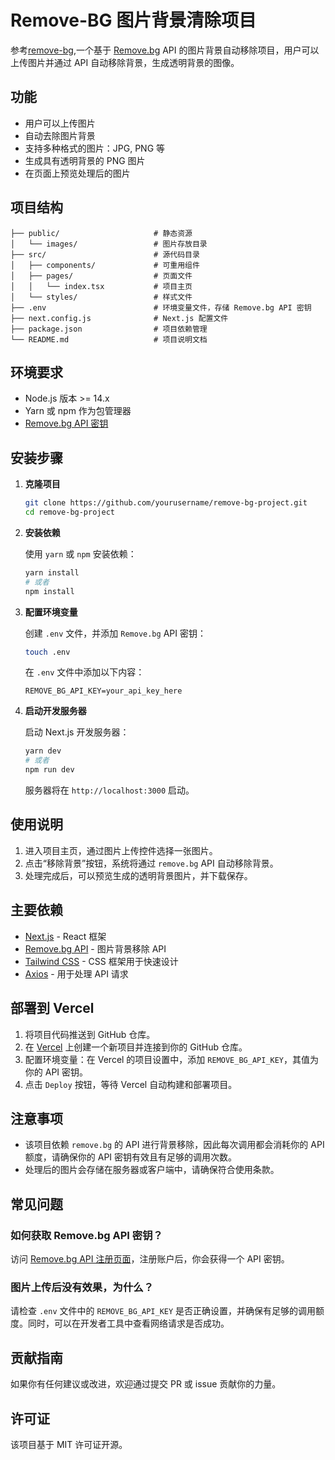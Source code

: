 # Remove-BG 图片背景清除项目

参考[remove-bg](https://github.com/ducan-ne/remove-bg),一个基于 [Remove.bg](https://www.remove.bg/) API 的图片背景自动移除项目，用户可以上传图片并通过 API 自动移除背景，生成透明背景的图像。

## 功能

- 用户可以上传图片
- 自动去除图片背景
- 支持多种格式的图片：JPG, PNG 等
- 生成具有透明背景的 PNG 图片
- 在页面上预览处理后的图片

## 项目结构

```
├── public/                     # 静态资源
│   └── images/                 # 图片存放目录
├── src/                        # 源代码目录
│   ├── components/             # 可重用组件
│   ├── pages/                  # 页面文件
│   │   └── index.tsx           # 项目主页
│   └── styles/                 # 样式文件
├── .env                        # 环境变量文件，存储 Remove.bg API 密钥
├── next.config.js              # Next.js 配置文件
├── package.json                # 项目依赖管理
└── README.md                   # 项目说明文档
```

## 环境要求

- Node.js 版本 >= 14.x
- Yarn 或 npm 作为包管理器
- [Remove.bg API 密钥](https://www.remove.bg/api)

## 安装步骤

1. **克隆项目**

   ```bash
   git clone https://github.com/yourusername/remove-bg-project.git
   cd remove-bg-project
   ```

2. **安装依赖**

   使用 `yarn` 或 `npm` 安装依赖：

   ```bash
   yarn install
   # 或者
   npm install
   ```

3. **配置环境变量**

   创建 `.env` 文件，并添加 `Remove.bg` API 密钥：

   ```bash
   touch .env
   ```

   在 `.env` 文件中添加以下内容：

   ```env
   REMOVE_BG_API_KEY=your_api_key_here
   ```

4. **启动开发服务器**

   启动 Next.js 开发服务器：

   ```bash
   yarn dev
   # 或者
   npm run dev
   ```

   服务器将在 `http://localhost:3000` 启动。

## 使用说明

1. 进入项目主页，通过图片上传控件选择一张图片。
2. 点击“移除背景”按钮，系统将通过 `remove.bg` API 自动移除背景。
3. 处理完成后，可以预览生成的透明背景图片，并下载保存。

## 主要依赖

- [Next.js](https://nextjs.org/) - React 框架
- [Remove.bg API](https://www.remove.bg/api) - 图片背景移除 API
- [Tailwind CSS](https://tailwindcss.com/) - CSS 框架用于快速设计
- [Axios](https://axios-http.com/) - 用于处理 API 请求

## 部署到 Vercel

1. 将项目代码推送到 GitHub 仓库。
2. 在 [Vercel](https://vercel.com/) 上创建一个新项目并连接到你的 GitHub 仓库。
3. 配置环境变量：在 Vercel 的项目设置中，添加 `REMOVE_BG_API_KEY`，其值为你的 API 密钥。
4. 点击 `Deploy` 按钮，等待 Vercel 自动构建和部署项目。

## 注意事项

- 该项目依赖 `remove.bg` 的 API 进行背景移除，因此每次调用都会消耗你的 API 额度，请确保你的 API 密钥有效且有足够的调用次数。
- 处理后的图片会存储在服务器或客户端中，请确保符合使用条款。

## 常见问题

### 如何获取 Remove.bg API 密钥？

访问 [Remove.bg API 注册页面](https://www.remove.bg/api)，注册账户后，你会获得一个 API 密钥。

### 图片上传后没有效果，为什么？

请检查 `.env` 文件中的 `REMOVE_BG_API_KEY` 是否正确设置，并确保有足够的调用额度。同时，可以在开发者工具中查看网络请求是否成功。

## 贡献指南

如果你有任何建议或改进，欢迎通过提交 PR 或 issue 贡献你的力量。

## 许可证

该项目基于 MIT 许可证开源。